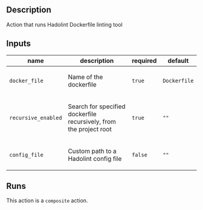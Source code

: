 <!-- action-docs-description action="action.yml" -->
## Description

Action that runs Hadolint Dockerfile linting tool
<!-- action-docs-description action="action.yml" -->

<!-- action-docs-inputs action="action.yml" -->
## Inputs

| name | description | required | default |
| --- | --- | --- | --- |
| `docker_file` | <p>Name of the dockerfile</p> | `true` | `Dockerfile` |
| `recursive_enabled` | <p>Search for specified dockerfile recursively, from the project root</p> | `true` | `""` |
| `config_file` | <p>Custom path to a Hadolint config file</p> | `false` | `""` |
<!-- action-docs-inputs action="action.yml" -->

<!-- action-docs-outputs action="action.yml" -->

<!-- action-docs-outputs action="action.yml" -->

<!-- action-docs-runs action="action.yml" -->
## Runs

This action is a `composite` action.
<!-- action-docs-runs action="action.yml" -->